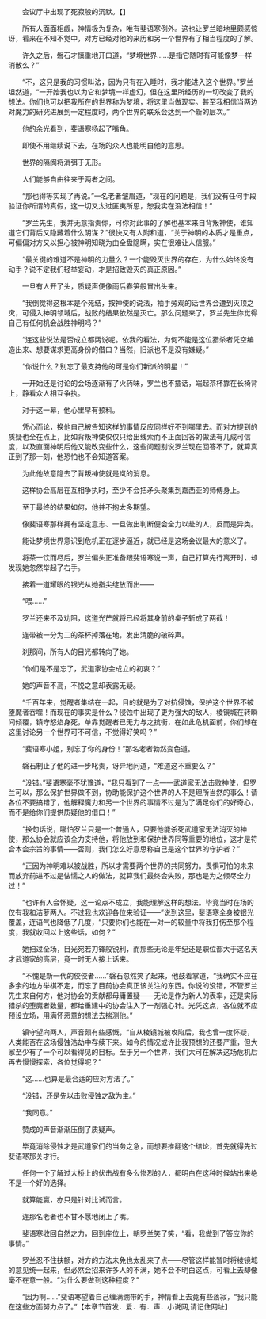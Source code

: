 　　会议厅中出现了死寂般的沉默。【】

　　所有人面面相觑，神情极为复杂，唯有斐语寒例外。这也让罗兰暗地里颇感惊讶，看来在不知不觉中，对方已经对他的来历和另一个世界有了相当程度的了解。

　　许久之后，磐石才慎重地开口道，“梦境世界……是指它随时有可能像梦一样消散么？”

　　“不，这只是我的习惯叫法，因为只有在入睡时，我才能进入这个世界。”罗兰坦然道，“一开始我也以为它和梦境一样虚幻，但在这里所经历的一切改变了我的想法。你们也可以把我所在的世界称为梦境，将这里当做现实。甚至我相信当两边对魔力的研究进展到一定程度时，两个世界的联系会达到一个新的层次。”

　　他的余光看到，斐语寒扬起了嘴角。

　　即使不用继续说下去，在场的众人也能明白他的意思。

　　世界的隔阂将消弭于无形。

　　人们能够自由往来于两者之间。

　　“那也得等实现了再说。”一名老者皱眉道，“现在的问题是，我们没有任何手段验证你所谓的真假，这一切又太过匪夷所思，恕我实在没法相信！”

　　“罗兰先生，我并无意指责你，可你对此事的了解也基本来自背叛神使，谁知道它们背后又隐藏着什么阴谋？”很快又有人附和道，“关于神明的本质才是重点，可偏偏对方又以担心被神明知晓为由全盘隐瞒，实在很难让人信服。”

　　“最关键的难道不是神明的力量么？一个能毁灭世界的存在，为什么始终没有动手？说不定我们轻举妄动，才是招致毁灭的真正原因。”

　　一旦有人开了头，质疑声便像雨后春笋般冒出头来。

　　“我倒觉得这根本是个死结，按神使的说法，袖手旁观的话世界会遭到灭顶之灾，可侵入神明领域后，战败的结果依然是灭亡。那么问题来了，罗兰先生你觉得自己有任何机会战胜神明吗？”

　　“连这些说法是否成立都两说呢。依我的看法，为何不能是这位猎杀者凭空编造出来、想要谋求更高身份的借口？当然，旧派也不是没有嫌疑。”

　　“你说什么？别忘了最支持他的可是你们新派的明星！”

　　一开始还是讨论的会场逐渐有了火药味，罗兰也不插话，端起茶杯靠在长椅背上，静看众人相互争执。

　　对于这一幕，他心里早有预料。

　　凭心而论，换他自己被告知这样的事情反应同样好不到哪里去。而对方提到的质疑也全在点上，比如背叛神使仅仅只给出线索而不正面回答的做法有几成可信度，以及直面神明后他又能改变些什么，这些问题别说罗兰现在回答不了，就算真正到了那一刻，他恐怕也不会知道答案。

　　为此他故意隐去了背叛神使就是岚的消息。

　　这样协会高层在互相争执时，至少不会把矛头聚集到嘉西亚的师傅身上。

　　至于最终的结果如何，他并不抱太多期望。

　　像斐语寒那样拥有坚定意志、一旦做出判断便会全力以赴的人，反而是异类。

　　能让梦境世界意识到危机正在逐步逼近，就已经是这场会议最大的意义了。

　　将茶一饮而尽后，罗兰偏头正准备跟斐语寒说一声，自己打算先行离开时，却发现她忽然举起了右手。

　　接着一道耀眼的银光从她指尖绽放而出——

　　“喂……”

　　罗兰还来不及劝阻，这道光芒就将已经将其身前的桌子斩成了两截！

　　连带被一分为二的茶杯掉落在地，发出清脆的破碎声。

　　刹那间，所有人的目光都转向了她。

　　“你们是不是忘了，武道家协会成立的初衷？”

　　她的声音不高，不悦之意却表露无疑。

　　“千百年来，觉醒者集结在一起，目的就是为了对抗侵蚀，保护这个世界不被堕魔者吞噬！而现在的事实是什么？侵蚀中出现了更为强大的敌人，棱镜城在转瞬间倾覆，镇守怒焰身死，单靠觉醒者已无力与之抗衡，在如此危机面前，你们却在这里讨论另一个世界可不可信，不觉得好笑吗？”

　　“斐语寒小姐，别忘了你的身份！”那名老者勃然变色道。

　　磐石制止了他的进一步叱责，讶异地问道，“难道这不重要么？”

　　“没错。”斐语寒毫不犹豫道，“我只看到了一点——武道家无法击败神使，但罗兰可以，那么保护世界做不到，协助能保护这个世界的人不是理所当然的事么！请各位不要搞错了，他解释魔力和另一个世界的事情不过是为了满足你们的好奇心，而不是给你们提供质疑他的借口！”

　　“换句话说，哪怕罗兰只是一个普通人，只要他能杀死武道家无法消灭的神使，那么协会就应该全力支持他，将他放到和保护世界同等重要的地位，这才是符合本会宗旨的事情——否则，我们怎么好意思称自己是这个世界的守护者？”

　　“正因为神明难以被战胜，所以才需要两个世界的共同努力。畏惧可怕的未来而放弃前进不过是怯懦之人的做法，就算我们最终会失败，那也是为之倾尽全力过！”

　　“也许有人会怀疑，这一论点不成立，我能理解这样的想法。毕竟当时在场的仅有我和洁萝两人。不过我也欢迎各位来验证——”说到这里，斐语寒全身被银光覆盖，连语气也降低了几度，“只要你们也能在一对一的较量中将我打伤至那个程度，我就收回以上这些话，如何？”

　　她扫过全场，目光宛若刀锋般锐利，而那些无论是年纪还是职位都大于这名天才武道家的高层，竟一时无人接上话来。

　　“不愧是新一代的佼佼者……”磐石忽然笑了起来，他鼓着掌道，“我确实不应在多余的地方举棋不定，而忘了目前协会真正该关注的东西。你说的没错，不管罗兰先生来自何方，他对协会的贡献都毋庸置疑——无论是作为新人的表率，还是实际猎杀的堕魔者数量，都给重建中的协会注入了一剂强心针。光凭这点，各位就不应预设立场，用满怀恶意的想法去揣测他。”

　　镇守望向两人，声音颇有些感慨，“自从棱镜城被攻陷后，我也曾一度怀疑，人类能否在这场侵蚀浩劫中存续下来。如今的情况或许比我预想的还要严重，但大家至少有了一个可以看得见的目标。至于另一个世界，我们大可在解决这场危机后再去慢慢探索，各位觉得呢？”

　　“这……也算是最合适的应对方法了。”

　　“没错，还是先以击败侵蚀之敌为主。”

　　“我同意。”

　　赞成的声音渐渐压倒了质疑声。

　　毕竟消除侵蚀才是武道家们的当务之急，而想要推翻这个结论，首先就得先过斐语寒那关才行。

　　任何一个了解过大桥上的伏击战有多么惨烈的人，都明白在这种时候站出来绝不是一个好的选择。

　　就算能赢，亦只是针对比试而言。

　　连那名老者也不甘不愿地闭上了嘴。

　　斐语寒收回自然之力，回到座位上，朝罗兰笑了笑，“看，我做到了答应你的事情。”

　　罗兰忍不住扶额，对方的方法未免也太乱来了点——尽管这样能暂时将棱镜城的意见统一起来，但必然会招来许多人的不满，她不会不明白这点，可看上去却像毫不在意一般。“为什么要做到这种程度？”

　　“因为啊……”斐语寒望着自己缠满绷带的手，神情看上去竟有些落寂，“我只能在这些方面努力点了。”【本章节首发．爱．有．声．小说网,请记住网址】
